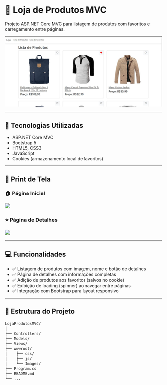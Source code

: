 # 🛒 Loja de Produtos MVC

Projeto ASP.NET Core MVC para listagem de produtos com favoritos e carregamento entre páginas.

![Loja MVC](https://github.com/zgviana/LojaProdutosMVC/blob/main/Loja/wwwroot/Images/Principal.JPG) <!-- Substitua pela imagem da sua aplicação -->

---

## 🚀 Tecnologias Utilizadas
- ASP.NET Core MVC
- Bootstrap 5
- HTML5, CSS3
- JavaScript
- Cookies (armazenamento local de favoritos)

---

## 📸 Print de Tela

### 🏠 Página Inicial
<img src="https://github.com/zgviana/LojaProdutosMVC/blob/main/wwwroot/Images/Favoritos.JPG" width="600">

### ⭐ Página de Detalhes
<img src="https://github.com/zgviana/LojaProdutosMVC/blob/main/wwwroot/Images/Detalhes" width="600">

---

## 💻 Funcionalidades

- ✅ Listagem de produtos com imagem, nome e botão de detalhes
- ✅ Página de detalhes com informações completas
- ✅ Adição de produtos aos favoritos (salvos no cookie)
- ✅ Exibição de loading (spinner) ao navegar entre páginas
- ✅ Integração com Bootstrap para layout responsivo

---

## 📂 Estrutura do Projeto
```text
LojaProdutosMVC/
│
├── Controllers/
├── Models/
├── Views/
├── wwwroot/
│    ├── css/
│    ├── js/
│    └── Images/
├── Program.cs
├── README.md
└── ...
